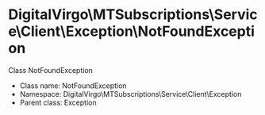 DigitalVirgo\MTSubscriptions\Service\Client\Exception\NotFoundException
===============

Class NotFoundException




* Class name: NotFoundException
* Namespace: DigitalVirgo\MTSubscriptions\Service\Client\Exception
* Parent class: Exception








